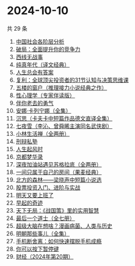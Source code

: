 # 2024-10-10

共 29 条

<!-- BEGIN WEREAD -->
<!-- 最后更新时间 2024-10-10 23:01:08 +0800 -->
1. [中国社会各阶层分析](https://weread.qq.com/web/bookDetail/085326e0728b493c085ade1)
1. [破局：全面提升你的竞争力](https://weread.qq.com/web/bookDetail/cc232360813ab6b16g0106b0)
1. [西线无战事](https://weread.qq.com/web/bookDetail/24f323d0813ab7493g011798)
1. [纯真年代（译文经典）](https://weread.qq.com/web/bookDetail/8c7320c0718b9cc78c7b565)
1. [人生总会有答案](https://weread.qq.com/web/bookDetail/e1c32810813ab89bcg0125fc)
1. [复利：全球顶尖投资者的31节认知与决策思维课](https://weread.qq.com/web/bookDetail/f7d32730813ab9423g0162bb)
1. [五楼的窗户（推理接力小说经典之作）](https://weread.qq.com/web/bookDetail/41332f80813ab93b2g0171b3)
1. [性心理学（专家伴读版）](https://weread.qq.com/web/bookDetail/2f532690813ab873cg016b4b)
1. [伴你老去的勇气](https://weread.qq.com/web/bookDetail/93b32df0813ab93d3g018aa3)
1. [安娜·卡列宁娜（全集）](https://weread.qq.com/web/bookDetail/08932d70716395d00896d56)
1. [沉思（卡夫卡中短篇作品德文直译全集）](https://weread.qq.com/web/bookDetail/2f632bd0813ab7d8eg014a5c)
1. [七夜雪（李沁、曾舜晞主演同名武侠剧）](https://weread.qq.com/web/bookDetail/46d32ba0813ab6909g013715)
1. [小林生活禅（全两册）](https://weread.qq.com/web/bookDetail/25d32400813ab705dg0163e9)
1. [刑辩私塾](https://weread.qq.com/web/bookDetail/f0232330727da25df025d59)
1. [人生起风时](https://weread.qq.com/web/bookDetail/9ac32fb0813ab93c6g016f4e)
1. [京都梦华录](https://weread.qq.com/web/bookDetail/e4532890813ab939bg015eaa)
1. [深夜加油站遇见苏格拉底（全两册）](https://weread.qq.com/web/bookDetail/cb632370813ab9269g015e85)
1. [一间只属于自己的房间（果麦经典）](https://weread.qq.com/web/bookDetail/fdd327a07198e688fdd47f6)
1. [北方的森林——梁晓声中短篇小说选](https://weread.qq.com/web/bookDetail/41d32060813ab9377g019731)
1. [股票投资入门、进阶与实战](https://weread.qq.com/web/bookDetail/b2432a80813ab6ea6g018b18)
1. [明天又要上班了](https://weread.qq.com/web/bookDetail/abe325c0813ab8167g011e37)
1. [早起的奇迹](https://weread.qq.com/web/bookDetail/e9c32220723bdc9ee9ca9c7)
1. [天下无局：《战国策》里的实用智慧](https://weread.qq.com/web/bookDetail/50c32940813ab92b4g0171a0)
1. [最后一个道士（全七册）](https://weread.qq.com/web/bookDetail/1b1320507223e1791b1f1d3)
1. [超级大脑在想啥？漫画病菌、人类与历史](https://weread.qq.com/web/bookDetail/f70322b07222a6d9f705cf0)
1. [明朝那些事儿（全集）](https://weread.qq.com/web/bookDetail/a57325c05c8ed3a57224187)
1. [手机断舍离：如何快速摆脱手机成瘾](https://weread.qq.com/web/bookDetail/06e32a20813ab93b2g018a88)
1. [你可以按下暂停键](https://weread.qq.com/web/bookDetail/6bc321b0813ab93f9g0114d8)
1. [财经（2024年第20期）](https://weread.qq.com/web/bookDetail/393322e0813ab9419g017441)
<!-- END WEREAD -->